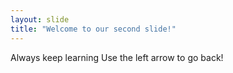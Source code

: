 ```yaml
---
layout: slide
title: "Welcome to our second slide!"
---
```

Always keep learning
Use the left arrow to go back!
